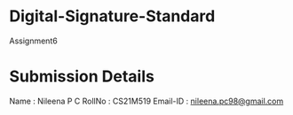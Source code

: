 # Digital-Signature-Standard
Assignment6

# Submission Details
Name : Nileena P C 
RollNo : CS21M519 
Email-ID : nileena.pc98@gmail.com
